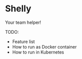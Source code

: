 # Shelly

Your team helper!

TODO:

* Feature list
* How to run as Docker container
* How to run in Kubernetes
